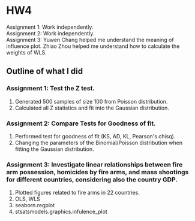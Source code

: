 # HW4
Assignment 1: Work independently.                                        
Assignment 2: Work independently.                                         
Assignment 3: Yuwen Chang helped me understand the meaning of influence plot. Zhiao Zhou helped me understand how to calculate the weights of WLS.

## Outline of what I did
### Assignment 1: Test the Z test.
1. Generated 500 samples of size 100 from Poisson distribution.
2. Calculated all Z statistics and fit into the Gaussian distribution.

### Assignment 2: Compare Tests for Goodness of fit.
1. Performed test for goodness of fit (KS, AD, KL, Pearson's chisq).
2. Changing the parameters of the Binomial/Poisson distribution when fitting the Gaussian distribution.

### Assignment 3: Investigate linear relationships between fire arm possession, homicides by fire arms, and mass shootings for different countries, considering also the country GDP.
1. Plotted figures related to fire arms in 22 countries.
2. OLS, WLS
3. seaborn.regplot
4. stsatsmodels.graphics.infulence_plot
